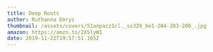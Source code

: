 ```yaml
---
title: Deep Roots
author: Ruthanna Emrys
thumbnail: /assets/covers/51anpazz1cl._sx329_bo1-204-203-200_.jpg
amazon: https://amzn.to/2XSlyW1
date: 2019-11-22T19:57:51.165Z
---
```

